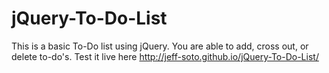 # jQuery-To-Do-List

This is a basic To-Do list using jQuery. You are able to add, cross out, or delete to-do's. Test it live here http://jeff-soto.github.io/jQuery-To-Do-List/
